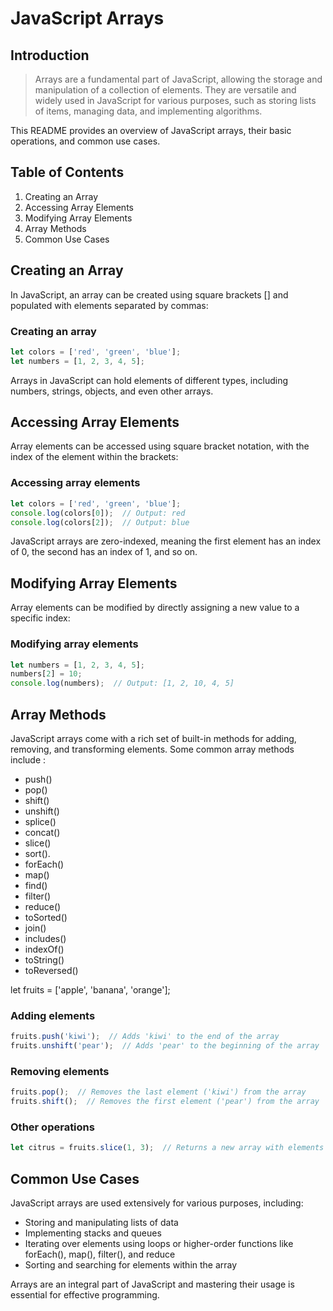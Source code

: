 # JavaScript Arrays

## Introduction

> Arrays are a fundamental part of JavaScript, allowing the storage and manipulation of a collection of elements. They are versatile and widely used in JavaScript for various purposes, such as storing lists of items, managing data, and implementing algorithms.

This README provides an overview of JavaScript arrays, their basic operations, and common use cases.

## Table of Contents

1. Creating an Array
2. Accessing Array Elements
3. Modifying Array Elements
4. Array Methods
5. Common Use Cases

## Creating an Array

In JavaScript, an array can be created using square brackets [] and populated with elements separated by commas:

### Creating an array
```JavaScript
let colors = ['red', 'green', 'blue'];
let numbers = [1, 2, 3, 4, 5];
```

Arrays in JavaScript can hold elements of different types, including numbers, strings, objects, and even other arrays.

## Accessing Array Elements

Array elements can be accessed using square bracket notation, with the index of the element within the brackets:

### Accessing array elements
```JavaScript
let colors = ['red', 'green', 'blue'];
console.log(colors[0]);  // Output: red
console.log(colors[2]);  // Output: blue
```


JavaScript arrays are zero-indexed, meaning the first element has an index of 0, the second has an index of 1, and so on.

## Modifying Array Elements

Array elements can be modified by directly assigning a new value to a specific index:

### Modifying array elements
```JavaScript
let numbers = [1, 2, 3, 4, 5];
numbers[2] = 10;
console.log(numbers);  // Output: [1, 2, 10, 4, 5]
```


## Array Methods

JavaScript arrays come with a rich set of built-in methods for adding, removing, and transforming elements. Some common array methods include : 
* push()
* pop()
* shift()
* unshift()
* splice()
* concat()
* slice()
* sort().
* forEach()
* map()
* find()
* filter()
* reduce()
* toSorted()
* join()
* includes()
* indexOf()
* toString()
* toReversed()

let fruits = ['apple', 'banana', 'orange'];

### Adding elements
```JavaScript
fruits.push('kiwi');  // Adds 'kiwi' to the end of the array
fruits.unshift('pear');  // Adds 'pear' to the beginning of the array
```

### Removing elements
```JavaScript
fruits.pop();  // Removes the last element ('kiwi') from the array
fruits.shift();  // Removes the first element ('pear') from the array
```

### Other operations
```JavaScript
let citrus = fruits.slice(1, 3);  // Returns a new array with elements from index 1 to 2 ('banana', 'orange')
```


## Common Use Cases

JavaScript arrays are used extensively for various purposes, including:

- Storing and manipulating lists of data
- Implementing stacks and queues
- Iterating over elements using loops or higher-order functions like forEach(), map(), filter(), and reduce
- Sorting and searching for elements within the array

Arrays are an integral part of JavaScript and mastering their usage is essential for effective programming.
